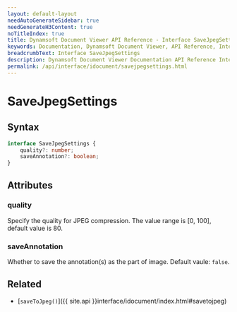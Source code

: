 ```yaml
---
layout: default-layout
needAutoGenerateSidebar: true
needGenerateH3Content: true
noTitleIndex: true
title: Dynamsoft Document Viewer API Reference - Interface SaveJpegSettings
keywords: Documentation, Dynamsoft Document Viewer, API Reference, Interface SaveJpegSettings
breadcrumbText: Interface SaveJpegSettings
description: Dynamsoft Document Viewer Documentation API Reference Interface SaveJpegSettings Page
permalink: /api/interface/idocument/savejpegsettings.html
---
```


# SaveJpegSettings

## Syntax

```typescript
interface SaveJpegSettings {
    quality?: number; 
    saveAnnotation?: boolean; 
}
```

## Attributes

### quality

Specify the quality for JPEG compression. The value range is [0, 100], default value is 80.

### saveAnnotation

Whether to save the annotation(s) as the part of image. Default vaule: `false`.

## Related

- [`saveToJpeg()`]({{ site.api }}interface/idocument/index.html#savetojpeg)